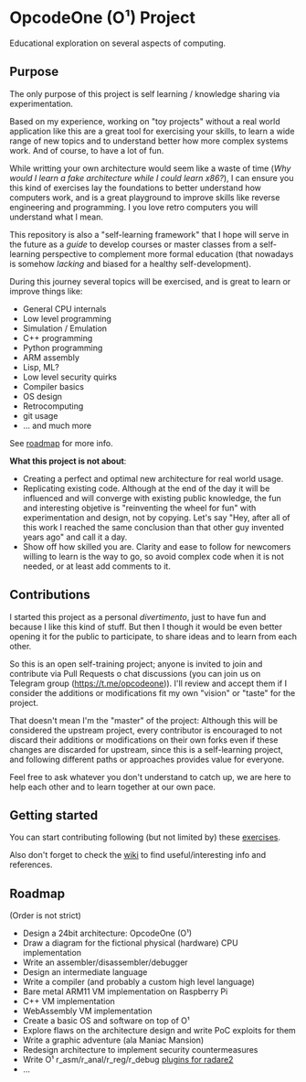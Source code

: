 OpcodeOne (O¹) Project
======================

Educational exploration on several aspects of computing.



## Purpose


The only purpose of this project is self learning / knowledge sharing via experimentation.

Based on my experience, working on "toy projects" without a real world application like this are a great tool for exercising your skills, to learn a wide range of new topics and to understand better how more complex systems work. And of course, to have a lot of fun.

While writting your own architecture would seem like a waste of time (*Why would I learn a fake architecture while I could learn x86?*), I can ensure you this kind of exercises lay the foundations to better understand how computers work, and is a great playground to improve skills like reverse engineering and programming. I you love retro computers you will understand what I mean.

This repository is also a "self-learning framework" that I hope will serve in the future as a *guide* to develop courses or master classes from a self-learning perspective to complement more formal education (that nowadays is somehow *lacking* and biased for a healthy self-development).

During this journey several topics will be exercised, and is great to learn or improve things like:

* General CPU internals
* Low level programming
* Simulation / Emulation
* C++ programming
* Python programming
* ARM assembly
* Lisp, ML?
* Low level security quirks
* Compiler basics
* OS design
* Retrocomputing
* git usage
* ... and much more


See [roadmap](#roadmap) for more info.


__**What this project is not about**__:

* Creating a perfect and optimal new architecture for real world usage.
* Replicating existing code. Although at the end of the day it will be influenced and will converge with existing public knowledge, the fun and interesting objetive is "reinventing the wheel for fun" with experimentation and design, not by copying. Let's say "Hey, after all of this work I reached the same conclusion than that other guy invented years ago" and call it a day.
* Show off how skilled you are. Clarity and ease to follow for newcomers willing to learn is the way to go, so avoid complex code when it is not needed, or at least add comments to it.



## Contributions

I started this project as a personal *divertimento*, just to have fun and because I like this kind of stuff. But then I though it would be even better opening it for the public to participate, to share ideas and to learn from each other.

So this is an open self-training project; anyone is invited to join and contribute via Pull Requests o chat discussions (you can join us on Telegram group (https://t.me/opcodeone)). I'll review and accept them if I consider the additions or modifications fit my own "vision" or "taste" for the project.

That doesn't mean I'm the "master" of the project: Although this will be considered the upstream project, every contributor is encouraged to not discard their additions or modifications on their own forks even if these changes are discarded for upstream, since this is a self-learning project, and following different paths or approaches provides value for everyone.

Feel free to ask whatever you don't understand to catch up, we are here to help each other and to learn together at our own pace.



## Getting started


You can start contributing following (but not limited by) these [exercises](EXERCISES.md).

Also don't forget to check the [wiki](https://github.com/MoebiuZ/OpcodeOne/wiki) to find useful/interesting info and references.



## Roadmap


(Order is not strict)

- Design a 24bit architecture: OpcodeOne (O¹)
- Draw a diagram for the fictional physical (hardware) CPU implementation
- Write an assembler/disassembler/debugger
- Design an intermediate language
- Write a compiler (and probably a custom high level language)
- Bare metal ARM11 VM implementation on Raspberry Pi
- C++ VM implementation
- WebAssembly VM implementation
- Create a basic OS and software on top of O¹
- Explore flaws on the architecture design and write PoC exploits for them
- Write a graphic adventure (ala Maniac Mansion)
- Redesign architecture to implement security countermeasures
- Write O¹ r_asm/r_anal/r_reg/r_debug [plugins for radare2](https://github.com/radare/radare2/wiki/Implementing-a-new-architecture)
- ...
